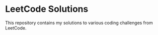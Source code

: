 # LeetCode Solutions

This repository contains my solutions to various coding challenges from LeetCode.
